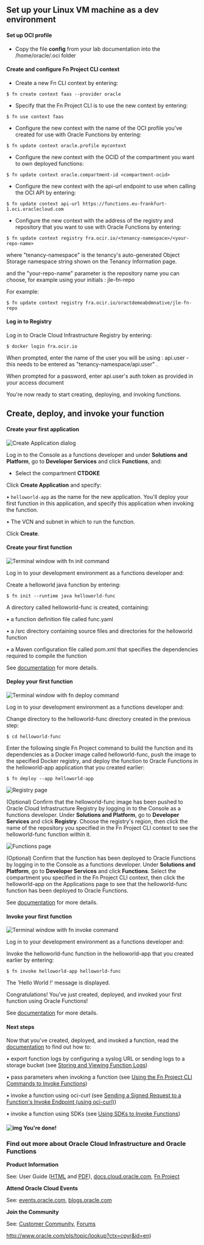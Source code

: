 ## Set up your Linux VM machine as a dev environment

#### Set up OCI profile

- Copy the file **config** from your lab documentation into the /home/oracle/.oci folder



#### Create and configure Fn Project CLI context

- Create a new Fn CLI context by entering:

```
$ fn create context faas --provider oracle
```

- Specify that the Fn Project CLI is to use the new context by entering:

```
$ fn use context faas
```

- Configure the new context with the name of the OCI profile you've created for use with Oracle Functions by entering:

```
$ fn update context oracle.profile mycontext
```

- Configure the new context with the OCID of the compartment you want to own deployed functions:

```
$ fn update context oracle.compartment-id <compartment-ocid>
```

- Configure the new context with the api-url endpoint to use when calling the OCI API by entering:

```
$ fn update context api-url https://functions.eu-frankfurt-1.oci.oraclecloud.com
```

- Configure the new context with the address of the registry and repository that you want to use with Oracle Functions by entering:

```
$ fn update context registry fra.ocir.io/<tenancy-namespace>/<your-repo-name>
```

where "tenancy-namespace" is the tenancy's auto-generated Object Storage namespace string shown on the Tenancy Information page.

and the "your-repo-name" parameter is the repository name you can choose, for example using your initials : jle-fn-repo

For example:

```
$ fn update context registry fra.ocir.io/oractdemeabdmnative/jle-fn-repo
```



#### Log in to Registry

Log in to Oracle Cloud Infrastructure Registry by entering:

```
$ docker login fra.ocir.io
```

When prompted, enter the name of the user you will be using  : api.user - this needs to be entered as 
"tenancy-namespace/api.user" .

When prompted for a password, enter api.user's  auth token as provided in your access document

You're now ready to start creating, deploying, and invoking functions.



## Create, deploy, and invoke your **function**

#### Create your first application

![Create Application dialog](faas-application-03.png)

Log in to the Console as a functions developer and under **Solutions and Platform**, go to **Developer Services** and click **Functions**, and:

- Select the compartment **CTDOKE**

Click **Create Application** and specify:

• `helloworld-app` as the name for the new application. You'll deploy your first function in this application, and specify this application when invoking the function.

• The VCN and subnet in which to run the function.

Click **Create**.



#### Create your first function



![Terminal window with fn init command](faas-init-helloworld-func-03.png)

Log in to your development environment as a functions developer and:

Create a helloworld java function by entering:

```
$ fn init --runtime java helloworld-func
```

A directory called helloworld-func is created, containing:

• a function definition file called func.yaml

• a /src directory containing source files and directories for the helloworld function

• a Maven configuration file called pom.xml that specifies the dependencies required to compile the function



See [documentation](https://docs.cloud.oracle.com/iaas/Content/Functions/Tasks/functionscreatingfirst.htm) for more details.



#### Deploy your first function

![Terminal window with fn deploy command](faas-deploy-helloworld-func-03.png)

Log in to your development environment as a functions developer and:

Change directory to the helloworld-func directory created in the previous step:

```
$ cd helloworld-func
```

Enter the following single Fn Project command to build the function and its dependencies as a Docker image called helloworld-func, push the image to the specified Docker registry, and deploy the function to Oracle Functions in the helloworld-app application that you created earlier:

```
$ fn deploy --app helloworld-app
```

![Registry page](faas-registry-03.png)

(Optional) Confirm that the helloworld-func image has been pushed to Oracle Cloud Infrastructure Registry by logging in to the Console as a functions developer. Under **Solutions and Platform**, go to **Developer Services** and click **Registry**. Choose the registry's region, then click the name of the repository you specified in the Fn Project CLI context to see the helloworld-func function within it.



![Functions page](faas-functions-02.png)

(Optional) Confirm that the function has been deployed to Oracle Functions by logging in to the Console as a functions developer. Under **Solutions and Platform**, go to **Developer Services** and click **Functions**. Select the compartment you specified in the Fn Project CLI context, then click the helloworld-app on the Applications page to see that the helloworld-func function has been deployed to Oracle Functions.



See [documentation](https://docs.cloud.oracle.com/iaas/Content/Functions/Tasks/functionscreatingfirst.htm) for more details.



#### Invoke your first function



![Terminal window with fn invoke command](faas-invoke-helloworld-func-03.png)

Log in to your development environment as a functions developer and:

Invoke the helloworld-func function in the helloworld-app that you created earlier by entering:

```
$ fn invoke helloworld-app helloworld-func
```

The 'Hello World !' message is displayed.

Congratulations! You've just created, deployed, and invoked your first function using Oracle Functions!



See [documentation](https://docs.cloud.oracle.com/iaas/Content/Functions/Tasks/functionscreatingfirst.htm) for more details.



#### Next steps

Now that you've created, deployed, and invoked a function, read the [documentation](https://docs.cloud.oracle.com/iaas/Content/Functions/Concepts/functionsoverview.htm) to find out how to:

• export function logs by configuring a syslog URL or sending logs to a storage bucket (see [Storing and Viewing Function Logs](https://docs.cloud.oracle.com/iaas/Content/Functions/Tasks/functionsexportingfunctionlogfiles.htm))

• pass parameters when invoking a function (see [Using the Fn Project CLI Commands to Invoke Functions](https://docs.cloud.oracle.com/iaas/Content/Functions/Tasks/functionsinvokingfunctions.htm#usingfncli))

• invoke a function using oci-curl (see [Sending a Signed Request to a Function's Invoke Endpoint (using oci-curl)](https://docs.cloud.oracle.com/iaas/Content/Functions/Tasks/functionsinvokingfunctions.htm#ocicurlinvoke))

• invoke a function using SDKs (see [Using SDKs to Invoke Functions](https://docs.cloud.oracle.com/iaas/Content/Functions/Tasks/functionsinvokingfunctions.htm#usingsdks))

#### ![img](https://www.oracle.com/webfolder/technetwork/tutorials/infographics/oci_faas_gettingstarted_quickview/functions_quickview_top/common/images/green_check.png) You're done!



### Find out more about **Oracle Cloud Infrastructure and Oracle Functions**

**Product Information**

See: User Guide ([HTML](https://docs.cloud.oracle.com/iaas/Content/Functions/Concepts/functionsoverview.htm) and [PDF](https://docs.cloud.oracle.com/iaas/pdf/ug/OCI_User_Guide.pdf)), [docs.cloud.oracle.com](https://docs.cloud.oracle.com/iaas/Content/home.htm), [Fn Project](https://github.com/fnproject/fn/)

**Attend Oracle Cloud Events**

See: [events.oracle.com](http://events.oracle.com/), [blogs.oracle.com](https://blogs.oracle.com/cloud-infrastructure/)

**Join the Community**

See: [Customer Community](https://cloud.oracle.com/community), [Forums](https://cloud.oracle.com/forums)

http://www.oracle.com/pls/topic/lookup?ctx=cpyr&id=en)